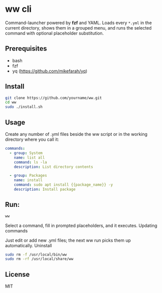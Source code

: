 # ww cli

Command-launcher powered by **fzf** and YAML.
Loads every `*.yml` in the current directory, shows them in a grouped menu, and runs the selected command with optional placeholder substitution.

## Prerequisites

* bash
* fzf
* yq (https://github.com/mikefarah/yq)

## Install

```bash
git clone https://github.com/yourname/ww.git
cd ww
sudo ./install.sh
```

## Usage

Create any number of .yml files beside the ww script or in the working directory where you call it:

```yml
commands:
  - group: System
    name: list all
    command: ls -la
    description: List directory contents

  - group: Packages
    name: install
    command: sudo apt install {{package_name}} -y
    description: Install package
```

## Run:

```bash
ww
```

Select a command, fill in prompted placeholders, and it executes.
Updating commands

Just edit or add new .yml files; the next ww run picks them up automatically.
Uninstall

```bash
sudo rm -f /usr/local/bin/ww
sudo rm -rf /usr/local/share/ww
```

## License

MIT
